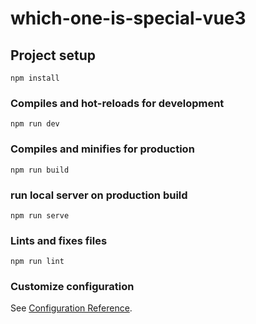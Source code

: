 # which-one-is-special-vue3

## Project setup
```
npm install
```

### Compiles and hot-reloads for development
```
npm run dev
```

### Compiles and minifies for production
```
npm run build
```

### run local server on production build
```
npm run serve
```

### Lints and fixes files
```
npm run lint
```

### Customize configuration
See [Configuration Reference](https://cli.vuejs.org/config/).
